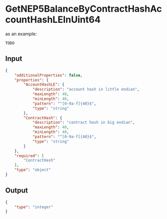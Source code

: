 # GetNEP5BalanceByContractHashAccountHashLEInUint64

as an example:

```
TODO
```


## Input

```json
{
    "additionalProperties": false,
    "properties": {
        "AccountHashLE": {
            "description": "account hash in little endian",
            "maxLength": 40,
            "minLength": 40,
            "pattern": "^[0-9a-f]{40}$",
            "type": "string"
        },
        "ContractHash": {
            "description": "contract hash in big endian",
            "maxLength": 40,
            "minLength": 40,
            "pattern": "^[0-9a-f]{40}$",
            "type": "string"
        }
    },
    "required": [
        "ContractHash"
    ],
    "type": "object"
}
```

## Output

```json
{
    "type": "integer"
}
```

